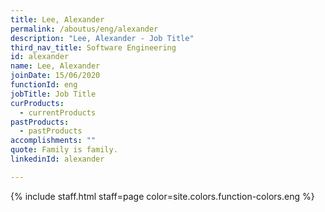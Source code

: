 ```yaml
---
title: Lee, Alexander
permalink: /aboutus/eng/alexander
description: "Lee, Alexander - Job Title"
third_nav_title: Software Engineering
id: alexander
name: Lee, Alexander
joinDate: 15/06/2020
functionId: eng
jobTitle: Job Title
curProducts:
  - currentProducts
pastProducts:
  - pastProducts
accomplishments: ""
quote: Family is family.
linkedinId: alexander

---
```


{% include staff.html staff=page color=site.colors.function-colors.eng %}
